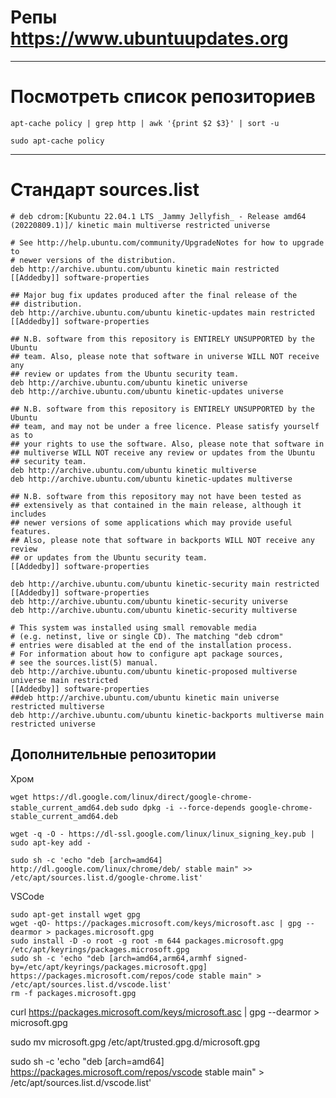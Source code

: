 # Репы https://www.ubuntuupdates.org

* * *

# Посмотреть список репозиториев

`apt-cache policy | grep http | awk '{print $2 $3}' | sort -u`


`sudo apt-cache policy`

* * *

# Стандарт sources.list

```
# deb cdrom:[Kubuntu 22.04.1 LTS _Jammy Jellyfish_ - Release amd64 (20220809.1)]/ kinetic main multiverse restricted universe

# See http://help.ubuntu.com/community/UpgradeNotes for how to upgrade to
# newer versions of the distribution.
deb http://archive.ubuntu.com/ubuntu kinetic main restricted
[[Addedby]] software-properties

## Major bug fix updates produced after the final release of the
## distribution.
deb http://archive.ubuntu.com/ubuntu kinetic-updates main restricted
[[Addedby]] software-properties

## N.B. software from this repository is ENTIRELY UNSUPPORTED by the Ubuntu
## team. Also, please note that software in universe WILL NOT receive any
## review or updates from the Ubuntu security team.
deb http://archive.ubuntu.com/ubuntu kinetic universe
deb http://archive.ubuntu.com/ubuntu kinetic-updates universe

## N.B. software from this repository is ENTIRELY UNSUPPORTED by the Ubuntu
## team, and may not be under a free licence. Please satisfy yourself as to
## your rights to use the software. Also, please note that software in
## multiverse WILL NOT receive any review or updates from the Ubuntu
## security team.
deb http://archive.ubuntu.com/ubuntu kinetic multiverse
deb http://archive.ubuntu.com/ubuntu kinetic-updates multiverse

## N.B. software from this repository may not have been tested as
## extensively as that contained in the main release, although it includes
## newer versions of some applications which may provide useful features.
## Also, please note that software in backports WILL NOT receive any review
## or updates from the Ubuntu security team.
[[Addedby]] software-properties

deb http://archive.ubuntu.com/ubuntu kinetic-security main restricted
[[Addedby]] software-properties
deb http://archive.ubuntu.com/ubuntu kinetic-security universe
deb http://archive.ubuntu.com/ubuntu kinetic-security multiverse

# This system was installed using small removable media
# (e.g. netinst, live or single CD). The matching "deb cdrom"
# entries were disabled at the end of the installation process.
# For information about how to configure apt package sources,
# see the sources.list(5) manual.
deb http://archive.ubuntu.com/ubuntu kinetic-proposed multiverse universe main restricted
[[Addedby]] software-properties
##deb http://archive.ubuntu.com/ubuntu kinetic main universe restricted multiverse
deb http://archive.ubuntu.com/ubuntu kinetic-backports multiverse main restricted universe
```

## Дополнительные репозитории

Хром

`wget https://dl.google.com/linux/direct/google-chrome-stable_current_amd64.deb`
`sudo dpkg -i --force-depends google-chrome-stable_current_amd64.deb`

`wget -q -O - https://dl-ssl.google.com/linux/linux_signing_key.pub | sudo apt-key add -`

`sudo sh -c 'echo "deb [arch=amd64] http://dl.google.com/linux/chrome/deb/ stable main" >> /etc/apt/sources.list.d/google-chrome.list'`

VSCode

```
sudo apt-get install wget gpg
wget -qO- https://packages.microsoft.com/keys/microsoft.asc | gpg --dearmor > packages.microsoft.gpg
sudo install -D -o root -g root -m 644 packages.microsoft.gpg /etc/apt/keyrings/packages.microsoft.gpg
sudo sh -c 'echo "deb [arch=amd64,arm64,armhf signed-by=/etc/apt/keyrings/packages.microsoft.gpg] https://packages.microsoft.com/repos/code stable main" > /etc/apt/sources.list.d/vscode.list'
rm -f packages.microsoft.gpg
```

curl https://packages.microsoft.com/keys/microsoft.asc | gpg --dearmor > microsoft.gpg

sudo mv microsoft.gpg /etc/apt/trusted.gpg.d/microsoft.gpg

sudo sh -c 'echo "deb \[arch=amd64\] https://packages.microsoft.com/repos/vscode stable main" > /etc/apt/sources.list.d/vscode.list'